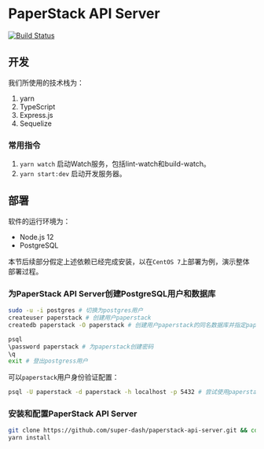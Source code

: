 # PaperStack API Server

[![Build Status](https://travis-ci.com/super-dash/paperstack-api-server.svg?branch=master)](https://travis-ci.com/super-dash/paperstack-api-server)

## 开发

我们所使用的技术栈为：

1. yarn
2. TypeScript
3. Express.js
4. Sequelize

### 常用指令

1. `yarn watch` 启动Watch服务，包括lint-watch和build-watch。
2. `yarn start:dev` 启动开发服务器。

## 部署

软件的运行环境为：

- Node.js 12
- PostgreSQL

本节后续部分假定上述依赖已经完成安装，以在`CentOS 7`上部署为例，演示整体部署过程。

### 为PaperStack API Server创建PostgreSQL用户和数据库

```sh
sudo -u -i postgres # 切换为postgres用户
createuser paperstack # 创建用户paperstack
createdb paperstack -O paperstack # 创建用户paperstack的同名数据库并指定paperstack用户为Owner

psql
\password paperstack # 为paperstack创建密码
\q
exit # 登出postgress用户
```

可以`paperstack`用户身份验证配置：

```sh
psql -U paperstack -d paperstack -h localhost -p 5432 # 尝试使用paperstack用户身份登录
```

### 安装和配置PaperStack API Server

```sh
git clone https://github.com/super-dash/paperstack-api-server.git && cd paperstack-api-server
yarn install
```
